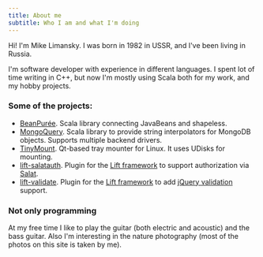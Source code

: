 ```yaml
---
title: About me
subtitle: Who I am and what I'm doing
---
```


Hi! I'm Mike Limansky. I was born in 1982 in USSR, and I've been living in Russia.

I'm software developer with experience in different languages.  I spent lot of time
writing in C++, but now I'm mostly using Scala both for my work, and my hobby projects.

### Some of the projects:

* [BeanPurée](https://github.com/limansky/beanpuree). Scala library connecting JavaBeans
  and shapeless.
* [MongoQuery](https://github.com/limansky/mongoquery). Scala library to provide string
  interpolators for MongoDB objects.  Supports multiple backend drivers.
* [TinyMount](https://github.com/limansky/tinymount). Qt-based tray mounter for Linux.
  It uses UDisks for mounting.
* [lift-salatauth](https://github.com/limansky/lift-salatauth). Plugin for the
  [Lift framework]() to support authorization via
  [Salat](https://github.com/novus/salat).
* [lift-validate](https://github.com/limansky/lift-validate). Plugin for the
  [Lift framework]() to add [jQuery validation](http://jqueryvalidation.org/) support.

### Not only programming

At my free time I like to play the guitar (both electric and acoustic) and the
bass guitar.  Also I'm interesting in the nature photography (most of the photos
on this site is taken by me).

[Lift framework]: http://liftweb.net

